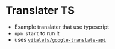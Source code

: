 # Translater TS

- Example translater that use typescript
- `npm start` to run it
- uses [`vitalets/google-translate-api`](https://github.com/vitalets/google-translate-api)
